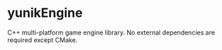# yunikEngine
C++ multi-platform game engine library. No external dependencies are required except CMake.
